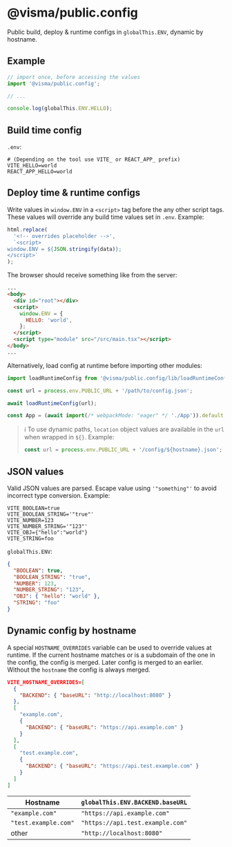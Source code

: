 # @visma/public.config

Public build, deploy & runtime configs in `globalThis.ENV`, dynamic by hostname.

## Example

```js
// import once, before accessing the values
import '@visma/public.config';

// ...

console.log(globalThis.ENV.HELLO);
```

## Build time config

`.env`:

```
# (Depending on the tool use VITE_ or REACT_APP_ prefix)
VITE_HELLO=world
REACT_APP_HELLO=world
```

## Deploy time & runtime configs

Write values in `window.ENV` in a `<script>` tag before the any other script tags. These values will override any build time values set in `.env`. Example:

```js
html.replace(
  '<!-- overrides placeholder -->',
  `<script>
window.ENV = ${JSON.stringify(data)};
</script>`
);
```

The browser should receive something like from the server:

```html
...
<body>
  <div id="root"></div>
  <script>
    window.ENV = {
      HELLO: 'world',
    };
  </script>
  <script type="module" src="/src/main.tsx"></script>
</body>
...
```

Alternatively, load config at runtime before importing other modules:

```js
import loadRuntimeConfig from '@visma/public.config/lib/loadRuntimeConfig.js';

const url = process.env.PUBLIC_URL + '/path/to/config.json';

await loadRuntimeConfig(url);

const App = (await import(/* webpackMode: "eager" */ './App')).default;
```

> ℹ To use dynamic paths, `location` object values are available in the `url` when wrapped in `${}`. Example:
>
> ```js
> const url = process.env.PUBLIC_URL + '/config/${hostname}.json';
> ```

## JSON values

Valid JSON values are parsed. Escape value using `'"something"'` to avoid incorrect type conversion. Example:

```
VITE_BOOLEAN=true
VITE_BOOLEAN_STRING='"true"'
VITE_NUMBER=123
VITE_NUMBER_STRING='"123"'
VITE_OBJ={"hello":"world"}
VITE_STRING=foo
```

`globalThis.ENV`:

```json
{
  "BOOLEAN": true,
  "BOOLEAN_STRING": "true",
  "NUMBER": 123,
  "NUMBER_STRING": "123",
  "OBJ": { "hello": "world" },
  "STRING": "foo"
}
```

## Dynamic config by hostname

A special `HOSTNAME_OVERRIDES` variable can be used to override values at runtime. If the current hostname matches or is a subdomain of the one in the config, the config is merged. Later config is merged to an earlier. Without the `hostname` the config is always merged.

```json
VITE_HOSTNAME_OVERRIDES=[
  {
    "BACKEND": { "baseURL": "http://localhost:8080" }
  },
  [
    "example.com",
    {
      "BACKEND": { "baseURL": "https://api.example.com" }
    }
  ],
  [
    "test.example.com",
    {
      "BACKEND": { "baseURL": "https://api.test.example.com" }
    }
  ]
]
```

| Hostname             | `globalThis.ENV.BACKEND.baseURL` |
| -------------------- | -------------------------------- |
| `"example.com"`      | `"https://api.example.com"`      |
| `"test.example.com"` | `"https://api.test.example.com"` |
| other                | `"http://localhost:8080"`        |
